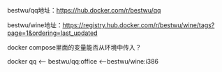 bestwu/qq地址：https://hub.docker.com/r/bestwu/qq

bestwu/wine地址：https://registry.hub.docker.com/r/bestwu/wine/tags?page=1&ordering=last_updated

docker compose里面的变量能否从环境中传入？

docker qq <-- bestwu/qq:office <--bestwu/wine:i386